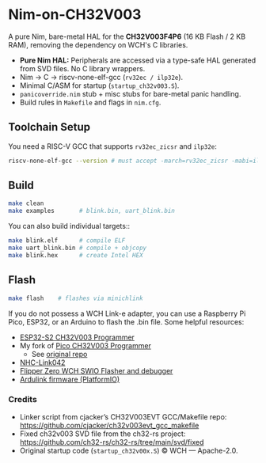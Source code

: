 # Nim-on-CH32V003

A pure Nim, bare-metal HAL for the **CH32V003F4P6** (16 KB Flash / 2 KB RAM), removing the dependency on WCH's C libraries.

*   **Pure Nim HAL:** Peripherals are accessed via a type-safe HAL generated from SVD files. No C library wrappers.
*   Nim -> C -> riscv-none-elf-gcc (`rv32ec / ilp32e`).
*   Minimal C/ASM for startup (`startup_ch32v003.S`).
*   `panicoverride.nim` stub + misc stubs for bare-metal panic handling.
*   Build rules in `Makefile` and flags in `nim.cfg`.

## Toolchain Setup


You need a RISC-V GCC that supports `rv32ec_zicsr` and `ilp32e`:

```bash
riscv-none-elf-gcc --version # must accept -march=rv32ec_zicsr -mabi=ilp32e
```

## Build 

```bash
make clean
make examples       # blink.bin, uart_blink.bin
```
You can also build individual targets::
```bash
make blink.elf      # compile ELF
make uart_blink.bin # compile + objcopy
make blink.hex      # create Intel HEX
```


## Flash

```bash
make flash    # flashes via minichlink
```
If you do not possess a WCH Link-e adapter, you can use a Raspberry Pi Pico, ESP32, or an Arduino to flash the .bin file.
Some helpful resources:
* [ESP32-S2 CH32V003 Programmer](https://github.com/cnlohr/esp32s2-cookbook/tree/master/ch32v003programmer)
* My fork of [Pico CH32V003 Programmer](https://github.com/snacsnoc/pico_ch32v003_prog)
  * See [original repo](https://github.com/hexagon5un/pico_ch32v003_prog)
* [NHC-Link042](https://github.com/NgoHungCuong/NHC-Link042)
* [Flipper Zero WCH SWIO Flasher and debugger](https://github.com/sukvojte/wch_swio_flasher)
* [Ardulink firmware (PlatformIO)](https://github.com/Community-PIO-CH32V/Ardulink-pio)

### Credits

*   Linker script from cjacker’s CH32V003EVT GCC/Makefile repo:  
    <https://github.com/cjacker/ch32v003evt_gcc_makefile>
*   Fixed ch32v003 SVD file from the ch32-rs project:  
    <https://github.com/ch32-rs/ch32-rs/tree/main/svd/fixed>
*   Original startup code (`startup_ch32v00x.S`) © WCH — Apache-2.0.